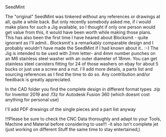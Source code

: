 ### 
SeedMint

The "original" SeedMint was tinkered without any references or drawings at all, quite a while back. 
But only recently somebody asked me, if i would make plans for such a Jig available, so I thought if only one person would get value from this, it would have been worth while making those plans. This has also been the first time I have heared about Blocksmit - quite ignorant as I'll admit..
Blocksmit's a remarkably comparable design and I probably wouldn't have made the SeedMint if I had known about it.. :-)
The Jig is intended to be used with 2mm letter- and 4mm number punches on an M6 stainless steel washer with an outer diameter of 18mm.
You can get stainless steel canisters fitting for 24 of those washers on ebay for about 5 bucks or just use a screw and a nut.
I´ll add more details, a parts list and sourcing references as I find the time to do so. 
Any contribution and/or feedback is greatly appreciated.

In the CAD folder you find the complete design in different format types .zip for Inventor 2019 and .f3z for Autodesk Fusion 360 (which doesnt cost anything for personal use)

I'll add PDF drwaings of the single pieces and a part list anyway

!!!Please be sure to check the CNC Data thoroughly and adapt to your Tools, Machine and Material before considering to use!!!
-it also isn't complete jet (just working on different Stuff the same time to stay entertained;)
<!--
**SeedMint/SeedMint** is a ✨ _special_ ✨ repository because its `README.md` (this file) appears on your GitHub profile.

Here are some ideas to get you started:

- 🔭 I’m currently working on ...
- 🌱 I’m currently learning ...
- 👯 I’m looking to collaborate on ...
- 🤔 I’m looking for help with ...
- 💬 Ask me about ...
- 📫 How to reach me: ...
- 😄 Pronouns: ...
- ⚡ Fun fact: ...
-->
